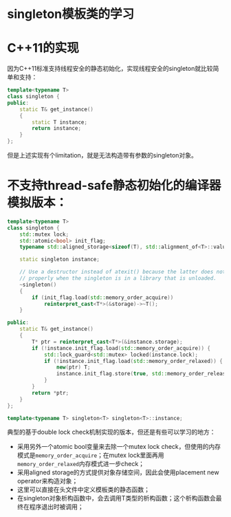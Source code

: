 # singleton模板类的学习

C++11的实现
=====
因为C++11标准支持线程安全的静态初始化，实现线程安全的singleton就比较简单和支持：
```CPP {.numberLines}
template<typename T>
class singleton {
public:
	static T& get_instance()
	{
		static T instance;
		return instance;
	}
};
```
但是上述实现有个limitation，就是无法构造带有参数的singleton对象。

不支持thread-safe静态初始化的编译器模拟版本：
======
```CPP {.numberLines}
template<typename T>
class singleton {
	std::mutex lock;
	std::atomic<bool> init_flag;
	typename std::aligned_storage<sizeof(T), std::alignment_of<T>::value>::type storage;

	static singleton instance;

	// Use a destructor instead of atexit() because the latter does not work
	// properly when the singleton is in a library that is unloaded.
	~singleton()
	{
		if (init_flag.load(std::memory_order_acquire))
			reinterpret_cast<T*>(&storage)->~T();
	}

public:
	static T& get_instance()
	{
		T* ptr = reinterpret_cast<T*>(&instance.storage);
		if (!instance.init_flag.load(std::memory_order_acquire)) {
			std::lock_guard<std::mutex> locked(instance.lock);
			if (!instance.init_flag.load(std::memory_order_relaxed)) {
				new(ptr) T;
				instance.init_flag.store(true, std::memory_order_release);
			}
		}
		return *ptr;
	}
};

template<typename T> singleton<T> singleton<T>::instance;
```
典型的基于double lock check机制实现的版本，但还是有些可以学习的地方：
- 采用另外一个atomic bool变量来去除一个mutex lock check，但使用的内存模式是`memory_order_acquire`；在mutex lock里面再用`memory_order_relaxed`内存模式进一步check；
- 采用aligned storage的方式提供对象存储空间，因此会使用placement new operator来构造对象；
- 这里可以直接在头文件中定义模板类的静态函数；
- 在singleton对象析构函数中，会去调用T类型的析构函数；这个析构函数会最终在程序退出时被调用；
